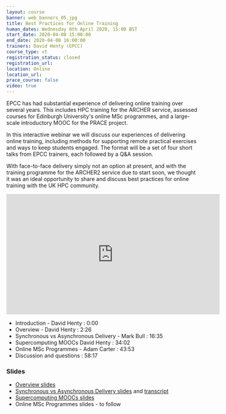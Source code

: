 ```yaml
---
layout: course
banner: web_banners_05.jpg
title: Best Practices for Online Training
human_dates: Wednesday 8th April 2020, 15:00 BST
start_date: 2020-04-08 15:00:00
end_date: 2020-04-08 16:00:00
trainers: David Henty (EPCC)
course_type: vt
registration_status: closed
registration_url:
location: Online
location_url:
prace_course: false
video: true
---
```



EPCC has had substantial experience of delivering online training over several years. This includes HPC training for the ARCHER service, assessed courses for Edinburgh University's online MSc programmes, and a large-scale introductory MOOC for the PRACE project.

In this interactive webinar we will discuss our experiences of delivering online training, including methods for supporting remote practical exercises and ways to keep students engaged. The format will be a set of four short talks from EPCC trainers, each followed by a Q&A session.

With face-to-face delivery simply not an option at present, and with the training programme for the ARCHER2 service due to start soon, we thought it was an ideal opportunity to share and discuss best practices for online training with the UK HPC community.


<div>

<iframe  title="Video" width="560" height="315" src="https://www.youtube.com/embed/7n6zxnJ1Bco" frameborder="0" allow="accelerometer; autoplay; encrypted-media; gyroscope; picture-in-picture" allowfullscreen></iframe>

</div>

<ul>
  <li>Introduction - David Henty : 0:00</li>
  <li>Overview - David Henty : 2:26 </li> 
  <li>Synchronous vs Asynchronous Delivery - Mark Bull :  16:35 </li>
  <li>Supercomputing MOOCs  David Henty :  34:02</li>  
  <li>Online MSc Programmes - Adam Carter :  43:53</li>  
  <li>Discussion and questions :  58:17</li>  
</ul>

### Slides

<ul>
  <li>	 <a href="ARCHER2-VT-online.pdf">Overview slides</a></li>
  <li>   <a href="OpenMPTrainingOnline.pdf">Synchronous vs Asynchronous Delivery slides</a> and <a href="markb-transcript.txt">transcript</a></li>
  <li>	 <a href="SC-Wkshp-MOOC-ARCHER2-VT.pdf">Supercomputing MOOCs slides</a></li>
  <li>	 Online MSc Programmes slides - to follow</li>
</ul>